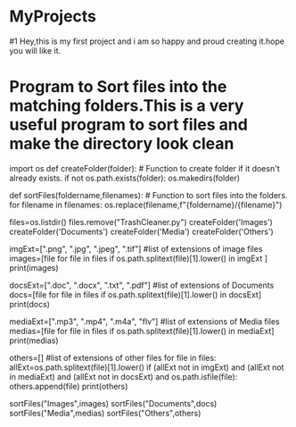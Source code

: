# MyProjects 
#1 Hey,this is my first project and i am so happy and proud creating it.hope you will like it.
# Program to Sort files into the matching folders.This is a very useful program to sort files and make the directory look clean

import os
def createFolder(folder): # Function to create folder if it doesn't already exists.
    if not os.path.exists(folder):
        os.makedirs(folder)

def sortFiles(foldername,filenames): # Function to sort files into the folders.
    for filename in filenames:
        os.replace(filename,f"{foldername}/{filename}")

files=os.listdir() 
files.remove("TrashCleaner.py")
createFolder('Images')
createFolder('Documents')
createFolder('Media')
createFolder('Others')

imgExt=[".png", ".jpg", ".jpeg", ".tif"]  #list of extensions of image files
images=[file for file in files if os.path.splitext(file)[1].lower() in imgExt ]
print(images)

docsExt=[".doc", ".docx", ".txt", ".pdf"]  #list of extensions of Documents
docs=[file for file in files if os.path.splitext(file)[1].lower() in docsExt]
print(docs)

mediaExt=[".mp3", ".mp4", ".m4a", "flv"]  #list of extensions of Media files
medias=[file for file in files if os.path.splitext(file)[1].lower() in mediaExt]
print(medias)

others=[] #list of extensions of other files
for file in files:
    allExt=os.path.splitext(file)[1].lower() 
    if (allExt not in imgExt) and (allExt not in mediaExt) and (allExt not in docsExt) and os.path.isfile(file):
        others.append(file)
print(others)

sortFiles("Images",images)
sortFiles("Documents",docs)
sortFiles("Media",medias)
sortFiles("Others",others)
    
        

